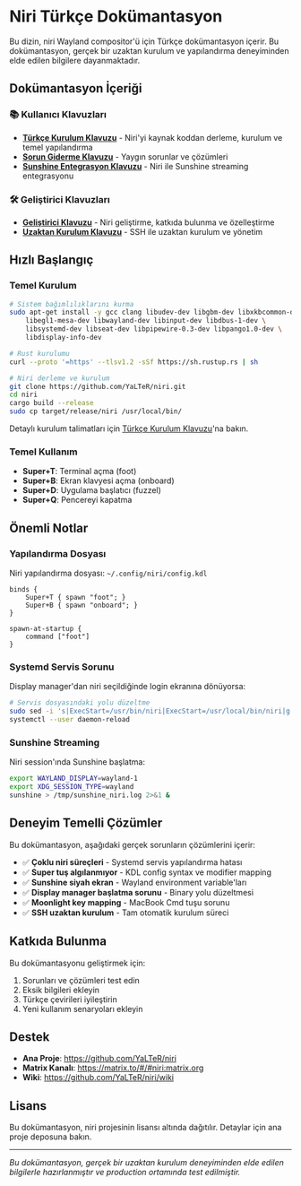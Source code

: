 # Niri Türkçe Dokümantasyon

Bu dizin, niri Wayland compositor'ü için Türkçe dokümantasyon içerir. Bu dokümantasyon, gerçek bir uzaktan kurulum ve yapılandırma deneyiminden elde edilen bilgilere dayanmaktadır.

## Dokümantasyon İçeriği

### 📚 Kullanıcı Klavuzları

- **[Türkçe Kurulum Klavuzu](TURKISH_INSTALLATION_GUIDE.md)** - Niri'yi kaynak koddan derleme, kurulum ve temel yapılandırma
- **[Sorun Giderme Klavuzu](TROUBLESHOOTING_GUIDE.md)** - Yaygın sorunlar ve çözümleri
- **[Sunshine Entegrasyon Klavuzu](SUNSHINE_INTEGRATION_GUIDE.md)** - Niri ile Sunshine streaming entegrasyonu

### 🛠️ Geliştirici Klavuzları

- **[Geliştirici Klavuzu](DEVELOPER_GUIDE.md)** - Niri geliştirme, katkıda bulunma ve özelleştirme
- **[Uzaktan Kurulum Klavuzu](REMOTE_INSTALLATION_GUIDE.md)** - SSH ile uzaktan kurulum ve yönetim

## Hızlı Başlangıç

### Temel Kurulum

```bash
# Sistem bağımlılıklarını kurma
sudo apt-get install -y gcc clang libudev-dev libgbm-dev libxkbcommon-dev \
    libegl1-mesa-dev libwayland-dev libinput-dev libdbus-1-dev \
    libsystemd-dev libseat-dev libpipewire-0.3-dev libpango1.0-dev \
    libdisplay-info-dev

# Rust kurulumu
curl --proto '=https' --tlsv1.2 -sSf https://sh.rustup.rs | sh

# Niri derleme ve kurulum
git clone https://github.com/YaLTeR/niri.git
cd niri
cargo build --release
sudo cp target/release/niri /usr/local/bin/
```

Detaylı kurulum talimatları için [Türkçe Kurulum Klavuzu](TURKISH_INSTALLATION_GUIDE.md)'na bakın.

### Temel Kullanım

- **Super+T**: Terminal açma (foot)
- **Super+B**: Ekran klavyesi açma (onboard)
- **Super+D**: Uygulama başlatıcı (fuzzel)
- **Super+Q**: Pencereyi kapatma

## Önemli Notlar

### Yapılandırma Dosyası

Niri yapılandırma dosyası: `~/.config/niri/config.kdl`

```kdl
binds {
    Super+T { spawn "foot"; }
    Super+B { spawn "onboard"; }
}

spawn-at-startup {
    command ["foot"]
}
```

### Systemd Servis Sorunu

Display manager'dan niri seçildiğinde login ekranına dönüyorsa:

```bash
# Servis dosyasındaki yolu düzeltme
sudo sed -i 's|ExecStart=/usr/bin/niri|ExecStart=/usr/local/bin/niri|g' /usr/local/lib/systemd/user/niri.service
systemctl --user daemon-reload
```

### Sunshine Streaming

Niri session'ında Sunshine başlatma:

```bash
export WAYLAND_DISPLAY=wayland-1
export XDG_SESSION_TYPE=wayland
sunshine > /tmp/sunshine_niri.log 2>&1 &
```

## Deneyim Temelli Çözümler

Bu dokümantasyon, aşağıdaki gerçek sorunların çözümlerini içerir:

- ✅ **Çoklu niri süreçleri** - Systemd servis yapılandırma hatası
- ✅ **Super tuş algılanmıyor** - KDL config syntax ve modifier mapping
- ✅ **Sunshine siyah ekran** - Wayland environment variable'ları
- ✅ **Display manager başlatma sorunu** - Binary yolu düzeltmesi
- ✅ **Moonlight key mapping** - MacBook Cmd tuşu sorunu
- ✅ **SSH uzaktan kurulum** - Tam otomatik kurulum süreci

## Katkıda Bulunma

Bu dokümantasyonu geliştirmek için:

1. Sorunları ve çözümleri test edin
2. Eksik bilgileri ekleyin
3. Türkçe çevirileri iyileştirin
4. Yeni kullanım senaryoları ekleyin

## Destek

- **Ana Proje**: https://github.com/YaLTeR/niri
- **Matrix Kanalı**: https://matrix.to/#/#niri:matrix.org
- **Wiki**: https://github.com/YaLTeR/niri/wiki

## Lisans

Bu dokümantasyon, niri projesinin lisansı altında dağıtılır. Detaylar için ana proje deposuna bakın.

---

*Bu dokümantasyon, gerçek bir uzaktan kurulum deneyiminden elde edilen bilgilerle hazırlanmıştır ve production ortamında test edilmiştir.*

